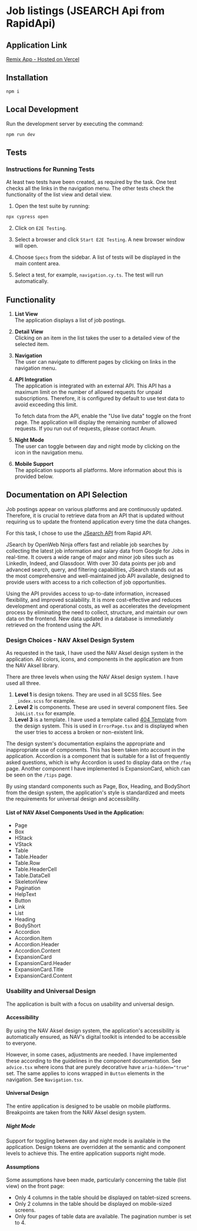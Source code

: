 # Job listings (JSEARCH Api from RapidApi)

## Application Link
[Remix App - Hosted on Vercel](https://find-jobs-kappa.vercel.app/)

## Installation

```shellscript
npm i
```

## Local Development

Run the development server by executing the command:

```shellscript
npm run dev
```

## Tests

### Instructions for Running Tests

At least two tests have been created, as required by the task. One test checks all the links in the navigation menu. The other tests check the functionality of the list view and detail view.

1. Open the test suite by running:

```sh
npx cypress open
```

2. Click on `E2E Testing`.

3. Select a browser and click `Start E2E Testing`. A new browser window will open.

4. Choose `Specs` from the sidebar. A list of tests will be displayed in the main content area.

5. Select a test, for example, `navigation.cy.ts`. The test will run automatically.

## Functionality

1. **List View**  
   The application displays a list of job postings.

2. **Detail View**  
   Clicking on an item in the list takes the user to a detailed view of the selected item.

3. **Navigation**  
   The user can navigate to different pages by clicking on links in the navigation menu.

4. **API Integration**  
   The application is integrated with an external API. This API has a maximum limit on the number of allowed requests for unpaid subscriptions. Therefore, it is configured by default to use test data to avoid exceeding this limit.

   To fetch data from the API, enable the "Use live data" toggle on the front page. The application will display the remaining number of allowed requests. If you run out of requests, please contact Anum.

5. **Night Mode**  
   The user can toggle between day and night mode by clicking on the icon in the navigation menu.

6. **Mobile Support**  
   The application supports all platforms. More information about this is provided below.

## Documentation on API Selection

Job postings appear on various platforms and are continuously updated. Therefore, it is crucial to retrieve data from an API that is updated without requiring us to update the frontend application every time the data changes.

For this task, I chose to use the [JSearch API](https://rapidapi.com/letscrape-6bRBa3QguO5/api/jsearch) from Rapid API.

JSearch by OpenWeb Ninja offers fast and reliable job searches by collecting the latest job information and salary data from Google for Jobs in real-time. It covers a wide range of major and minor job sites such as LinkedIn, Indeed, and Glassdoor. With over 30 data points per job and advanced search, query, and filtering capabilities, JSearch stands out as the most comprehensive and well-maintained job API available, designed to provide users with access to a rich collection of job opportunities.

Using the API provides access to up-to-date information, increased flexibility, and improved scalability. It is more cost-effective and reduces development and operational costs, as well as accelerates the development process by eliminating the need to collect, structure, and maintain our own data on the frontend. New data updated in a database is immediately retrieved on the frontend using the API.

### Design Choices - NAV Aksel Design System

As requested in the task, I have used the NAV Aksel design system in the application. All colors, icons, and components in the application are from the NAV Aksel library.

There are three levels when using the NAV Aksel design system. I have used all three.

1. **Level 1** is design tokens. They are used in all SCSS files. See `_index.scss` for example.
2. **Level 2** is components. These are used in several component files. See `JobList.tsx` for example.
3. **Level 3** is a template. I have used a template called [404 Template](https://aksel.nav.no/monster-maler/maler/404-side) from the design system. This is used in `ErrorPage.tsx` and is displayed when the user tries to access a broken or non-existent link.

The design system's documentation explains the appropriate and inappropriate use of components. This has been taken into account in the application. Accordion is a component that is suitable for a list of frequently asked questions, which is why Accordion is used to display data on the `/faq` page. Another component I have implemented is ExpansionCard, which can be seen on the `/tips` page.

By using standard components such as Page, Box, Heading, and BodyShort from the design system, the application's style is standardized and meets the requirements for universal design and accessibility.

#### List of NAV Aksel Components Used in the Application:

- Page
- Box
- HStack
- VStack
- Table
- Table.Header
- Table.Row
- Table.HeaderCell
- Table.DataCell
- SkeletonView
- Pagination
- HelpText
- Button
- Link
- List
- Heading
- BodyShort
- Accordion
- Accordion.Item
- Accordion.Header
- Accordion.Content
- ExpansionCard
- ExpansionCard.Header
- ExpansionCard.Title
- ExpansionCard.Content

### Usability and Universal Design

The application is built with a focus on usability and universal design.

#### Accessibility

By using the NAV Aksel design system, the application's accessibility is automatically ensured, as NAV's digital toolkit is intended to be accessible to everyone.

However, in some cases, adjustments are needed. I have implemented these according to the guidelines in the component documentation. See `advice.tsx` where icons that are purely decorative have `aria-hidden="true"` set. The same applies to icons wrapped in `Button` elements in the navigation. See `Navigation.tsx`.

#### Universal Design

The entire application is designed to be usable on mobile platforms. Breakpoints are taken from the NAV Aksel design system.

##### Night Mode

Support for toggling between day and night mode is available in the application. Design tokens are overridden at the semantic and component levels to achieve this. The entire application supports night mode.

#### Assumptions

Some assumptions have been made, particularly concerning the table (list view) on the front page:

- Only 4 columns in the table should be displayed on tablet-sized screens.
- Only 2 columns in the table should be displayed on mobile-sized screens.
- Only four pages of table data are available. The pagination number is set to 4.
